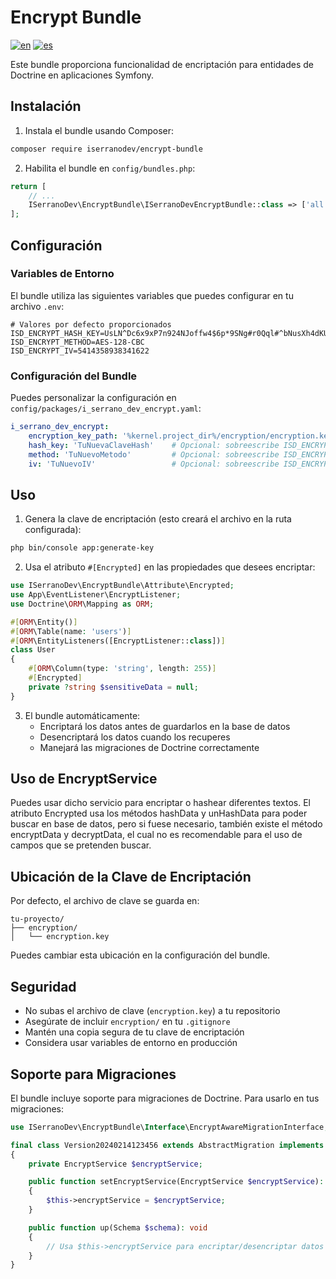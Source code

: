 # Encrypt Bundle
[![en](https://img.shields.io/badge/lang-en-red.svg)](https://github.com/ISerranoDev/Encrypt-Bundle/blob/main/README.en.md)
[![es](https://img.shields.io/badge/lang-es-yellow.svg)](https://github.com/ISerranoDev/Encrypt-Bundle/blob/main/README.md)

Este bundle proporciona funcionalidad de encriptación para entidades de Doctrine en aplicaciones Symfony.

## Instalación

1. Instala el bundle usando Composer:
```bash
composer require iserranodev/encrypt-bundle
```

2. Habilita el bundle en `config/bundles.php`:
```php
return [
    // ...
    ISerranoDev\EncryptBundle\ISerranoDevEncryptBundle::class => ['all' => true],
];
```

## Configuración

### Variables de Entorno

El bundle utiliza las siguientes variables que puedes configurar en tu archivo `.env`:

```env
# Valores por defecto proporcionados
ISD_ENCRYPT_HASH_KEY=UsLN^Dc6x9xP7n924NJoffw4$6p*9SNg#r0Qql#^bNusXh4dKU
ISD_ENCRYPT_METHOD=AES-128-CBC
ISD_ENCRYPT_IV=5414358938341622
```

### Configuración del Bundle

Puedes personalizar la configuración en `config/packages/i_serrano_dev_encrypt.yaml`:

```yaml
i_serrano_dev_encrypt:
    encryption_key_path: '%kernel.project_dir%/encryption/encryption.key'  # Ruta por defecto
    hash_key: 'TuNuevaClaveHash'    # Opcional: sobreescribe ISD_ENCRYPT_HASH_KEY
    method: 'TuNuevoMetodo'         # Opcional: sobreescribe ISD_ENCRYPT_METHOD
    iv: 'TuNuevoIV'                 # Opcional: sobreescribe ISD_ENCRYPT_IV
```

## Uso

1. Genera la clave de encriptación (esto creará el archivo en la ruta configurada):
```bash
php bin/console app:generate-key
```

2. Usa el atributo `#[Encrypted]` en las propiedades que desees encriptar:
```php
use ISerranoDev\EncryptBundle\Attribute\Encrypted;
use App\EventListener\EncryptListener;
use Doctrine\ORM\Mapping as ORM;

#[ORM\Entity()]
#[ORM\Table(name: 'users')]
#[ORM\EntityListeners([EncryptListener::class])]
class User
{
    #[ORM\Column(type: 'string', length: 255)]
    #[Encrypted]
    private ?string $sensitiveData = null;
}
```

3. El bundle automáticamente:
    - Encriptará los datos antes de guardarlos en la base de datos
    - Desencriptará los datos cuando los recuperes
    - Manejará las migraciones de Doctrine correctamente
  
## Uso de EncryptService

Puedes usar dicho servicio para encriptar o hashear diferentes textos.
El atributo Encrypted usa los métodos hashData y unHashData para poder buscar en base de datos, pero si fuese necesario, también existe el método
encryptData y decryptData, el cual no es recomendable para el uso de campos que se pretenden buscar.

## Ubicación de la Clave de Encriptación

Por defecto, el archivo de clave se guarda en:
```
tu-proyecto/
├── encryption/
│   └── encryption.key
```

Puedes cambiar esta ubicación en la configuración del bundle.

## Seguridad

- No subas el archivo de clave (`encryption.key`) a tu repositorio
- Asegúrate de incluir `encryption/` en tu `.gitignore`
- Mantén una copia segura de tu clave de encriptación
- Considera usar variables de entorno en producción

## Soporte para Migraciones

El bundle incluye soporte para migraciones de Doctrine. Para usarlo en tus migraciones:

```php
use ISerranoDev\EncryptBundle\Interface\EncryptAwareMigrationInterface;

final class Version20240214123456 extends AbstractMigration implements EncryptAwareMigrationInterface
{
    private EncryptService $encryptService;

    public function setEncryptService(EncryptService $encryptService): void
    {
        $this->encryptService = $encryptService;
    }

    public function up(Schema $schema): void
    {
        // Usa $this->encryptService para encriptar/desencriptar datos
    }
}
```
